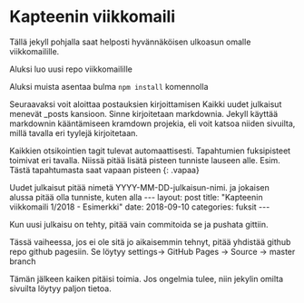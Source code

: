 # Kapteenin viikkomaili

Tällä jekyll pohjalla saat helposti hyvännäköisen ulkoasun omalle viikkomailille.

Aluksi luo uusi repo viikkomailille

Aluksi muista asentaa bulma
<code>npm install</code> komennolla

Seuraavaksi voit aloittaa postauksien kirjoittamisen
Kaikki uudet julkaisut menevät _posts kansioon. Sinne kirjoitetaan markdownia. Jekyll käyttää markdownin kääntämiseen kramdown projekia, eli voit katsoa niiden sivuilta, millä tavalla eri tyylejä kirjoitetaan.

Kaikkien otsikointien tagit tulevat automaattisesti. Tapahtumien fuksipisteet toimivat eri tavalla. Niissä pitää lisätä pisteen tunniste lauseen alle.
Esim.
Tästä tapahtumasta saat vapaan pisteen
{: .vapaa}

Uudet julkaisut pitää nimetä YYYY-MM-DD-julkaisun-nimi. ja jokaisen alussa pitää olla tunniste, kuten alla
\---
layout: post
title:  "Kapteenin viikkomaili 1/2018 - Esimerkki"
date:   2018-09-10
categories: fuksit
\---

Kun uusi julkaisu on tehty, pitää vain commitoida se ja pushata gittiin.

Tässä vaiheessa, jos ei ole sitä jo aikaisemmin tehnyt, pitää yhdistää github repo github pagesiin.
Se löytyy settings-> GitHub Pages -> Source -> master branch

Tämän jälkeen kaiken pitäisi toimia. Jos ongelmia tulee, niin jekylin omilta sivuilta löytyy paljon tietoa.
